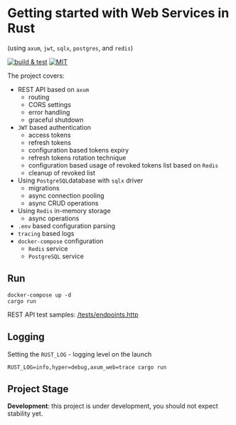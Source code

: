 # Getting started with Web Services in Rust

(using `axum`, `jwt`, `sqlx`, `postgres`, and `redis`)

[![build & test](https://github.com/sheroz/axum-web/actions/workflows/ci.yml/badge.svg)](https://github.com/sheroz/axum-web/actions/workflows/ci.yml)
[![MIT](https://img.shields.io/github/license/sheroz/axum-web)](https://github.com/sheroz/axum-web/tree/main/LICENSE)

The project covers:

- REST API based on `axum`
  - routing
  - CORS settings
  - error handling
  - graceful shutdown
- `JWT` based authentication
  - access tokens
  - refresh tokens
  - configuration based tokens expiry
  - refresh tokens rotation technique
  - configuration based usage of revoked tokens list based on `Redis`
  - cleanup of revoked list
- Using `PostgreSQL`database with `sqlx` driver
  - migrations
  - async connection pooling
  - async CRUD operations
- Using `Redis` in-memory storage
  - async operations
- `.env` based configuration parsing
- `tracing` based logs
- `docker-compose` configuration
  - `Redis` service
  - `PostgreSQL` service

## Run

```text
docker-compose up -d
cargo run
```

REST API test samples: [/tests/endpoints.http](/tests/endpoints.http)

## Logging

Setting the `RUST_LOG` - logging level on the launch

```text
RUST_LOG=info,hyper=debug,axum_web=trace cargo run
```

## Project Stage

**Development**: this project is under development, you should not expect stability yet.

